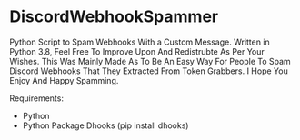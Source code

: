 # DiscordWebhookSpammer
Python Script to Spam Webhooks With a Custom Message. 
Written in Python 3.8, Feel Free To Improve Upon And Redistrubte As Per Your Wishes.
This Was Mainly Made As To Be An Easy Way For People To Spam Discord Webhooks That They Extracted From Token Grabbers.
I Hope You Enjoy And Happy Spamming.

Requirements:

  - Python
  - Python Package Dhooks (pip install dhooks)
